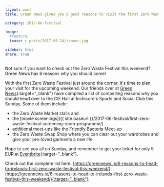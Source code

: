 ```yaml
---
layout: post
title: Green News gives you 6 good reasons to visit the first Zero Waste Festival

category: 2017-06-festival

image:
  #feature: 
  teaser : posts/2017-06-24/teaser.jpg

sidebar: true
share: true
---
```


Not sure if you want to check out the Zero Waste Festival this weekend? Green News has 6 reasons why you should come!

With the first Zero Waste Festival just around the corner, it's time to plan your visit for the upcoming weekend. Our friends over at [Green News](https://greennews.ie/){:target="_blank"} have compiled a list of compelling reasons why you should head over to the CIE Hall at Inchicore's Sports and Social Club this Sunday. Some of them include:

- the Zero Waste Market stalls and 
- the [movie screenings]({{ site.baseurl }}/2017-06-festival/first-zero-waste-festival-screening-room-programme/)
- additional meet-ups like the Friendly Bacteria Meet-up
- the Zero Waste Swap Shop where you can clear out your wardrobes and give your pre-loved garments a new life

Hope to see you all on Sunday, and remember to get your ticket for only 5 EUR at [Eventbrite](https://www.eventbrite.ie/e/zero-waste-festival-tickets-35020450109){:target="_blank"}.

Check out the complete list here: [https://greennews.ie/6-reasons-to-head-to-irelands-first-zero-waste-festival-this-weekend/](https://greennews.ie/6-reasons-to-head-to-irelands-first-zero-waste-festival-this-weekend/){:target="_blank"}





